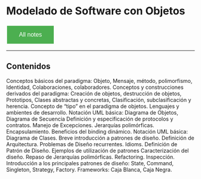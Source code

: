 # Modelado de Software con Objetos

<style>
  .back-button {
    background-color: #4CAF50; /* Green */
    border: none;
    color: white;
    padding: 15px 32px;
    text-align: center;
    text-decoration: none;
    display: inline-block;
    font-size: 16px;
    margin: 4px 2px;
    cursor: pointer;
  }
</style>

<button class="back-button" onclick="window.location.href='https://matiaspakua.github.io/tech.notes.io'">All notes</button>

--- 

## Contenidos

Conceptos básicos del paradigma: Objeto, Mensaje, método, polimorfismo, Identidad, Colaboraciones, colaboradores. Conceptos y construcciones derivados del paradigma: Creación de objetos, destrucción de objetos, Prototipos, Clases abstractas y concretas, Clasificación, subclasificación y herencia. Concepto de “tipo” en el paradigma de objetos. Lenguajes y ambientes de desarrollo. Notación UML básica: Diagrama de Objetos, Diagrama de Secuencia Definición y especificación de protocolos y contratos. Manejo de Excepciones. Jerarquías polimórficas. Encapsulamiento. Beneficios del binding dinámico. Notación UML básica: Diagrama de Clases. Breve introducción a patrones de diseño. Definición de Arquitectura. Problemas de Diseño recurrentes. Idioms. Definición de Patrón de Diseño. Ejemplos de utilización de patrones Caracterización del diseño. Repaso de Jerarquías polimórficas. Refactoring. Inspección. Introducción a los principales patrones de diseño: State, Command, Singleton, Strategy, Factory. Frameworks: Caja Blanca, Caja Negra.